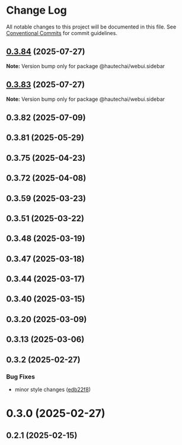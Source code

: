 # Change Log

All notable changes to this project will be documented in this file.
See [Conventional Commits](https://conventionalcommits.org) for commit guidelines.

## [0.3.84](https://github.com/HautechAI/webui/compare/@hautechai/webui.sidebar@0.3.83...@hautechai/webui.sidebar@0.3.84) (2025-07-27)

**Note:** Version bump only for package @hautechai/webui.sidebar

## [0.3.83](https://github.com/HautechAI/webui/compare/@hautechai/webui.sidebar@0.3.82...@hautechai/webui.sidebar@0.3.83) (2025-07-27)

**Note:** Version bump only for package @hautechai/webui.sidebar

## 0.3.82 (2025-07-09)

## 0.3.81 (2025-05-29)

## 0.3.75 (2025-04-23)

## 0.3.72 (2025-04-08)

## 0.3.59 (2025-03-23)

## 0.3.51 (2025-03-22)

## 0.3.48 (2025-03-19)

## 0.3.47 (2025-03-18)

## 0.3.44 (2025-03-17)

## 0.3.40 (2025-03-15)

## 0.3.20 (2025-03-09)

## 0.3.13 (2025-03-06)

## 0.3.2 (2025-02-27)

### Bug Fixes

- minor style changes ([edb22f8](https://github.com/HautechAI/webui/commit/edb22f8a05e6b97b8f1f46dbd258e22498f6524b))

# 0.3.0 (2025-02-27)

## 0.2.1 (2025-02-15)
